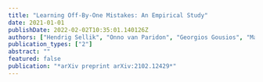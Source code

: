 ```yaml
---
title: "Learning Off-By-One Mistakes: An Empirical Study"
date: 2021-01-01
publishDate: 2022-02-02T10:35:01.140126Z
authors: ["Hendrig Sellik", "Onno van Paridon", "Georgios Gousios", "Maurı́cio Aniche"]
publication_types: ["2"]
abstract: ""
featured: false
publication: "*arXiv preprint arXiv:2102.12429*"
---
```


